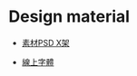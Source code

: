 # Design material

- [素材PSD X架](https://zh.lovepik.com/image-400219827/summer-recruitment-stand.html)

- [線上字體](http://www.akuziti.com/mb/)
